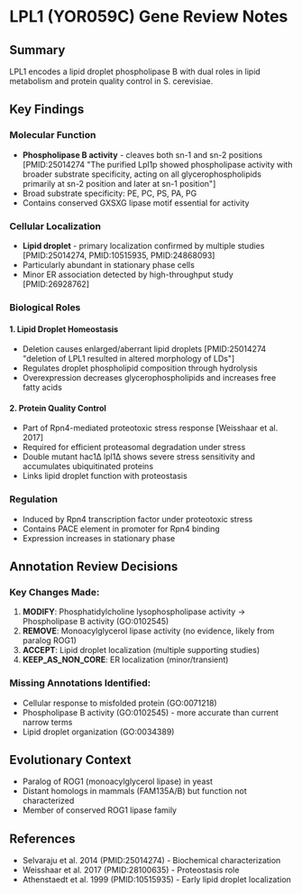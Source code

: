 # LPL1 (YOR059C) Gene Review Notes

## Summary
LPL1 encodes a lipid droplet phospholipase B with dual roles in lipid metabolism and protein quality control in S. cerevisiae.

## Key Findings

### Molecular Function
- **Phospholipase B activity** - cleaves both sn-1 and sn-2 positions [PMID:25014274 "The purified Lpl1p showed phospholipase activity with broader substrate specificity, acting on all glycerophospholipids primarily at sn-2 position and later at sn-1 position"]
- Broad substrate specificity: PE, PC, PS, PA, PG
- Contains conserved GXSXG lipase motif essential for activity

### Cellular Localization
- **Lipid droplet** - primary localization confirmed by multiple studies [PMID:25014274, PMID:10515935, PMID:24868093]
- Particularly abundant in stationary phase cells
- Minor ER association detected by high-throughput study [PMID:26928762]

### Biological Roles

#### 1. Lipid Droplet Homeostasis
- Deletion causes enlarged/aberrant lipid droplets [PMID:25014274 "deletion of LPL1 resulted in altered morphology of LDs"]
- Regulates droplet phospholipid composition through hydrolysis
- Overexpression decreases glycerophospholipids and increases free fatty acids

#### 2. Protein Quality Control
- Part of Rpn4-mediated proteotoxic stress response [Weisshaar et al. 2017]
- Required for efficient proteasomal degradation under stress
- Double mutant hac1Δ lpl1Δ shows severe stress sensitivity and accumulates ubiquitinated proteins
- Links lipid droplet function with proteostasis

### Regulation
- Induced by Rpn4 transcription factor under proteotoxic stress
- Contains PACE element in promoter for Rpn4 binding
- Expression increases in stationary phase

## Annotation Review Decisions

### Key Changes Made:
1. **MODIFY**: Phosphatidylcholine lysophospholipase activity → Phospholipase B activity (GO:0102545)
2. **REMOVE**: Monoacylglycerol lipase activity (no evidence, likely from paralog ROG1)
3. **ACCEPT**: Lipid droplet localization (multiple supporting studies)
4. **KEEP_AS_NON_CORE**: ER localization (minor/transient)

### Missing Annotations Identified:
- Cellular response to misfolded protein (GO:0071218)
- Phospholipase B activity (GO:0102545) - more accurate than current narrow terms
- Lipid droplet organization (GO:0034389)

## Evolutionary Context
- Paralog of ROG1 (monoacylglycerol lipase) in yeast
- Distant homologs in mammals (FAM135A/B) but function not characterized
- Member of conserved ROG1 lipase family

## References
- Selvaraju et al. 2014 (PMID:25014274) - Biochemical characterization
- Weisshaar et al. 2017 (PMID:28100635) - Proteostasis role
- Athenstaedt et al. 1999 (PMID:10515935) - Early lipid droplet localization